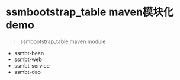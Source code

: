 # ssmbootstrap_table maven模块化demo
> ssmbootstrap_table maven module  
* ssmbt-bean
* ssmbt-web
* ssmbt-service
* ssmbt-dao
